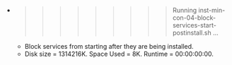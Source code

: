 * >>>>>>>>> Running inst-min-con-04-block-services-start-postinstall.sh ...
  * Block services from starting after they are being installed.
  * Disk size = 1314216K. Space Used = 8K. Runtime = 00:00:00:00.
